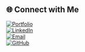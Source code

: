 ## 🌐 Connect with Me  

[![Portfolio](https://img.shields.io/badge/🌍%20Portfolio-View-blue?style=for-the-badge)](https://bhargav-indimandala.github.io/Bhargavportfolio/)  
[![LinkedIn](https://img.shields.io/badge/🔗%20LinkedIn-Connect-blue?style=for-the-badge&logo=linkedin)](https://www.linkedin.com/in/bhargav-indimandala-9718b0324)  
[![Email](https://img.shields.io/badge/📧%20Email-Contact-red?style=for-the-badge&logo=gmail)](mailto:bhargavchowdhary18@gmail.com)  
[![GitHub](https://img.shields.io/badge/🐙%20GitHub-Profile-black?style=for-the-badge&logo=github)](https://github.com/Bhargav-indimandala)  


<!--
**Bhargav-indimandala/Bhargav-indimandala** is a ✨ _special_ ✨ repository because its `README.md` (this file) appears on your GitHub profile.

Here are some ideas to get you started:

- 🔭 I’m currently working on ...
- 🌱 I’m currently learning ...
- 👯 I’m looking to collaborate on ...
- 🤔 I’m looking for help with ...
- 💬 Ask me about ...
- 📫 How to reach me: ...
- 😄 Pronouns: ...
- ⚡ Fun fact: ...
-->
